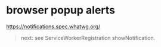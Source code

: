 # browser popup alerts

https://notifications.spec.whatwg.org/

> next: see  ServiceWorkerRegistration showNotification.
